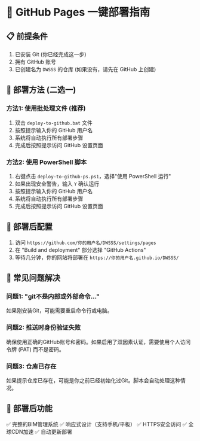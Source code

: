 # 🚀 GitHub Pages 一键部署指南

## 📋 前提条件

1. 已安装 Git (你已经完成这一步)
2. 拥有 GitHub 账号
3. 已创建名为 `DWSSS` 的仓库 (如果没有，请先在 GitHub 上创建)

## 🎯 部署方法 (二选一)

### 方法1: 使用批处理文件 (推荐)

1. 双击 `deploy-to-github.bat` 文件
2. 按照提示输入你的 GitHub 用户名
3. 系统将自动执行所有部署步骤
4. 完成后按照提示访问 GitHub 设置页面

### 方法2: 使用 PowerShell 脚本

1. 右键点击 `deploy-to-github-ps.ps1`，选择"使用 PowerShell 运行"
2. 如果出现安全警告，输入 `Y` 确认运行
3. 按照提示输入你的 GitHub 用户名
4. 系统将自动执行所有部署步骤
5. 完成后按照提示访问 GitHub 设置页面

## 🔧 部署后配置

1. 访问 `https://github.com/你的用户名/DWSSS/settings/pages`
2. 在 "Build and deployment" 部分选择 "GitHub Actions"
3. 等待几分钟，你的网站将部署在 `https://你的用户名.github.io/DWSSS/`

## 🚨 常见问题解决

### 问题1: "git不是内部或外部命令..."

如果刚安装Git，可能需要重启命令行或电脑。

### 问题2: 推送时身份验证失败

确保使用正确的GitHub账号和密码。如果启用了双因素认证，需要使用个人访问令牌 (PAT) 而不是密码。

### 问题3: 仓库已存在

如果提示仓库已存在，可能是你之前已经初始化过Git。脚本会自动处理这种情况。

## 📱 部署后功能

✅ 完整的BIM管理系统
✅ 响应式设计（支持手机/平板）
✅ HTTPS安全访问
✅ 全球CDN加速
✅ 自动更新部署 